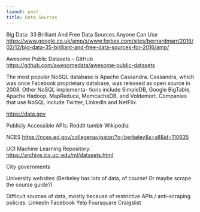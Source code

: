 ```yaml
---
layout: post
title: Data Sources 
---
```





Big Data: 33 Brilliant And Free Data Sources Anyone Can Use
https://www.google.co.uk/amp/s/www.forbes.com/sites/bernardmarr/2016/02/12/big-data-35-brilliant-and-free-data-sources-for-2016/amp/

Awesome Public Datasets – GitHub
https://github.com/awesomedata/awesome-public-datasets


<div class="message">
The most popular NoSQL database is Apache Cassandra. Cassandra, which was once Facebook proprietary database, was released as open source in 2008. Other NoSQL implementa- tions include SimpleDB, Google BigTable, Apache Hadoop, MapReduce, MemcacheDB, and Voldemort. Companies that use NoSQL include Twitter, LinkedIn and NetFlix.
</div>


https://data.gov

Publicly Accessible APIs:
Reddit
tumblr
Wikipedia

NCES
https://nces.ed.gov/collegenavigator/?q=berkeley&s=all&id=110635

UCI Machine Learning Repository:
https://archive.ics.uci.edu/ml/datasets.html

City governments

University websites (Berkeley has lots of data, of course! Or maybe scrape the course guide?)

Difficult sources of data, mostly because of restrictive APIs / anti-scraping policies:
LinkedIn
Facebook
Yelp
Foursquare
Craigslist


